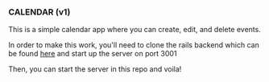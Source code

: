 ### CALENDAR (v1)

This is a simple calendar app where you can create, edit, and delete events. 

In order to make this work, you'll need to clone the rails backend which can be found [here](https://github.com/keepitrio/calendar-api) and start up the server on port 3001

Then, you can start the server in this repo and voila! 
